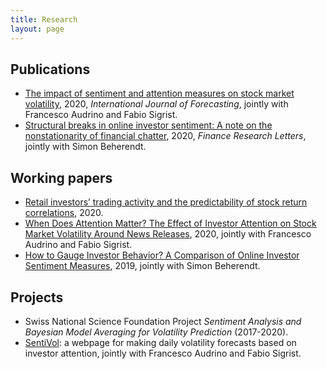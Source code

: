 ```yaml
---
title: Research
layout: page
---
```



<h2>Publications</h2>

<ul>
	<li><a href="https://doi.org/10.1016/j.ijforecast.2019.05.010">The impact of sentiment and attention measures on stock market volatility</a>, 
		2020, <i>International Journal of Forecasting</i>, jointly with Francesco Audrino and Fabio Sigrist. </li>
	<li><a href="https://doi.org/10.1016/j.frl.2020.101479">Structural breaks in online investor sentiment: A note on the nonstationarity of financial chatter</a>,
		2020,  <i>Finance Research Letters</i>, jointly with Simon Beherendt.</li>
</ul>

<h2>Working papers</h2>

<ul>
	<li><a href="https://papers.ssrn.com/sol3/papers.cfm?abstract_id=3709775">Retail investors’ trading activity and the predictability of stock return correlations</a>, 
		2020. </li>
	<li><a href="https://ssrn.com/abstract=3506720">When Does Attention Matter? The Effect of Investor Attention on Stock Market Volatility Around News Releases</a>,
		2020, jointly with Francesco Audrino and Fabio Sigrist.</li>
	<li><a href="https://ssrn.com/abstract=3418436">How to Gauge Investor Behavior? A Comparison of Online Investor Sentiment Measures</a>,
		2019, jointly with Simon Beherendt.</li>
</ul>

<h2>Projects</h2>

<ul>
	<li>Swiss National Science Foundation Project <i>Sentiment Analysis and Bayesian Model Averaging for Volatility Prediction</i> (2017-2020).</li>
	<li><a href="http://sentivol.ch/">SentiVol</a>: a webpage for making daily volatility forecasts based on investor attention, jointly with Francesco Audrino and Fabio Sigrist. </li>
</ul>